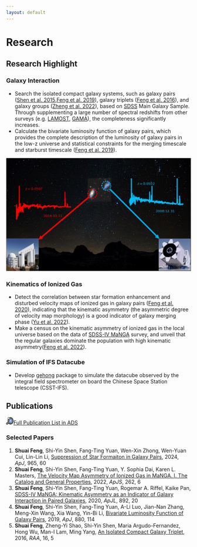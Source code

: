 ```yaml
---
layout: default
---
```


# Research

## Research Highlight

###  Galaxy Interaction
- Search the isolated compact galaxy systems, such as galaxy pairs ([Shen et al. 2015](https://ui.adsabs.harvard.edu/abs/2016RAA....16...43S/abstract),[Feng et al. 2019](https://ui.adsabs.harvard.edu/abs/2019ApJ...880..114F/abstract)), galaxy triplets ([Feng et al. 2016](https://ui.adsabs.harvard.edu/abs/2016RAA....16...72F/abstract)), and galaxy groups ([Zheng et al. 2022](https://ui.adsabs.harvard.edu/abs/2022ApJ...926..119Z/abstract)), based on [SDSS](http://www.sdss.org/) Main Galaxy Sample. Through supplementing a large number of spectral redshifts from other surveys (e.g. [LAMOST](https://www.lamost.org/public/?locale=en), [GAMA](http://www.gama-survey.org/)), the completeness significantly increases. 
- Calculate the bivariate luminosity function of galaxy pairs, which provides the complete description of the luminosity of galaxy pairs in the low-z universe and statistical constraints for the merging timescale and starburst timescale ([Feng et al. 2019](https://ui.adsabs.harvard.edu/abs/2019ApJ...880..114F/abstract)).

![](/image/SDSS_LAMOST_Pair.png)

### Kinematics of Ionized Gas
- Detect the correlation between star formation enhancement and disturbed velocity maps of ionized gas in galaxy pairs ([Feng et al. 2020](https://ui.adsabs.harvard.edu/abs/2020ApJ...892L..20F/abstract)), indicating that the kinematic asymmetry (the asymmetric degree of velocity map morphology) is a good indicator of galaxy merging phase ([Yu et al. 2022](https://ui.adsabs.harvard.edu/abs/2022ApJ...934..114Y/abstract)).
- Make a census on the kinematic asymmetry of ionized gas in the local universe based on the data of [SDSS-IV MaNGA](https://www.sdss4.org/surveys/manga/) survey, and unveil that the regular galaxies dominate the population with high kinematic asymmetry([Feng et al. 2022](https://ui.adsabs.harvard.edu/abs/2022arXiv220706050F/abstract)).

### Simulation of IFS Datacube
- Develop [gehong](https://csst-ifs-gehong.readthedocs.io/en/latest/) package to simulate the datacube observed by the integral field spectrometer on board the Chinese Space Station telescope (CSST-IFS).

## Publications

<img src="../image/ads_logo.svg" alt="orcid" title="orcid" style="width:20px;height:20px;">[Full Publication List in ADS](https://ui.adsabs.harvard.edu/user/libraries/Q_B15QrhSuyevVM7sqkXPQ)

### Selected Papers

1. **Shuai Feng**, Shi-Yin Shen, Fang-Ting Yuan, Wen-Xin Zhong, Wen-Yuan Cui, Lin-Lin Li, [Suppression of Star Formaiton in Galaxy Pairs](https://ui.adsabs.harvard.edu/abs/2024arXiv240309957F/abstract), 2024, *ApJ*, 965, 60
2. **Shuai Feng**, Shi-Yin Shen, Fang-Ting Yuan, Y. Sophia Dai, Karen L. Masters, [The Velocity Map Asymmetry of Ionized Gas in MaNGA. I. The Catalog and General Properties](https://ui.adsabs.harvard.edu/abs/2022arXiv220706050F/abstract), 2022, *ApJS*, 262, 6
3. **Shuai Feng**, Shi-Yin Shen, Fang-Ting Yuan, Rogemar A. Riffel, Kaike Pan, [SDSS-IV MaNGA: Kinematic Asymmetry as an Indicator of Galaxy Interaction in Paired Galaxies](https://ui.adsabs.harvard.edu/abs/2020ApJ...892L..20F/abstract), 2020, *ApJL*, 892, 20
4. **Shuai Feng**, Shi-Yin Shen, Fang-Ting Yuan, A-Li Luo, Jian-Nan Zhang, Meng-Xin Wang, Xia Wang, Yin-Bi Li, [Bivariate Luminosity Function of Galaxy Pairs](https://ui.adsabs.harvard.edu/abs/2019ApJ...880..114F/abstract), 2019, *ApJ*, 880, 114
5. **Shuai Feng**, Zheng-Yi Shao, Shi-Yin Shen, Maria Argudo-Fernandez, Hong Wu, Man-I Lam, Ming Yang, [An Isolated Compact Galaxy Triplet](https://ui.adsabs.harvard.edu/abs/2016RAA....16...72F/abstract), 2016, *RAA*, 16, 5
